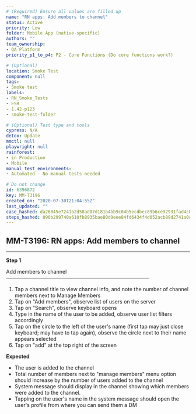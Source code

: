 ```yaml
---
# (Required) Ensure all values are filled up
name: "RN apps: Add members to channel"
status: Active
priority: Low
folder: Mobile App (native-specific)
authors: ""
team_ownership: 
- QA Platform
priority_p1_to_p4: P2 - Core Functions (Do core functions work?)

# (Optional)
location: Smoke Test
component: null
tags: 
- Smoke test
labels: 
- RN_Smoke_Tests
- ESR
- 1.42-p123
- smoke-test-folder

# (Optional) Test type and tools
cypress: N/A
detox: Update
mmctl: null
playwright: null
rainforest: 
- in Production
- Mobile
manual_test_environments: 
- Automated - No manual tests needed

# Do not change
id: 6396872
key: MM-T3196
created_on: "2020-07-30T21:04:55Z"
last_updated: ""
case_hashed: da26045e7241b2d58ad07d181b4bb9c04b5ecdbec89b6ce92931fad4c05a49f4095923c8443a0c95cd962f8b6f7311b7
steps_hashed: 090b299740a610fb8935bae80d9eee84fd6434f4d052acb89d2741a0ce3223a6766fbc641d11314ef8905a81164cb99d
---
```


<!-- (Auto-generated) Based on frontmatter's "key" and "name" -->

## MM-T3196: RN apps: Add members to channel

---

**Step 1**

Add members to channel\
————————————————————————————

1. Tap a channel title to view channel info, and note the number of channel members next to Manage Members
2. Tap on "Add members", observe list of users on the server
3. Tap on "Search", observe keyboard opens
4. Type in the name of the user to be added, observe user list filters accordingly
5. Tap on the circle to the left of the user's name (first tap may just close keyboard; may have to tap again), observe the circle next to their name appears selected
6. Tap on "add" at the top right of the screen

**Expected**

- The user is added to the channel
- Total number of members next to "manage members" menu option should increase by the number of users added to the channel
- System message should display in the channel showing which members were added to the channel.
- Tapping on the user's name in the system message should open the user's profile from where you can send them a DM
